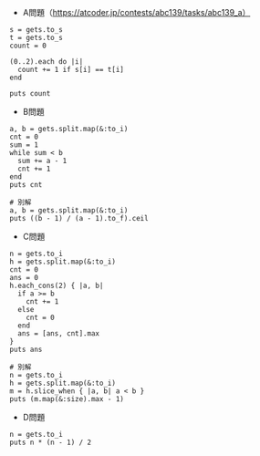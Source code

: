 - A問題（https://atcoder.jp/contests/abc139/tasks/abc139_a）
```
s = gets.to_s
t = gets.to_s
count = 0

(0..2).each do |i|
  count += 1 if s[i] == t[i]
end

puts count
```

- B問題
```
a, b = gets.split.map(&:to_i)
cnt = 0
sum = 1
while sum < b
  sum += a - 1
  cnt += 1
end
puts cnt

# 別解
a, b = gets.split.map(&:to_i)
puts ((b - 1) / (a - 1).to_f).ceil
```

- C問題
```
n = gets.to_i
h = gets.split.map(&:to_i)
cnt = 0
ans = 0
h.each_cons(2) { |a, b|
  if a >= b
    cnt += 1
  else
    cnt = 0
  end
  ans = [ans, cnt].max
}
puts ans

# 別解
n = gets.to_i
h = gets.split.map(&:to_i)
m = h.slice_when { |a, b| a < b }
puts (m.map(&:size).max - 1)
```

- D問題
```
n = gets.to_i
puts n * (n - 1) / 2
```
